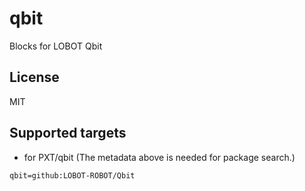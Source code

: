 # qbit

Blocks for LOBOT Qbit

## License

MIT

## Supported targets

* for PXT/qbit
(The metadata above is needed for package search.)

```package
qbit=github:LOBOT-ROBOT/Qbit
```


